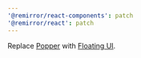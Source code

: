 ```yaml
---
'@remirror/react-components': patch
'@remirror/react': patch
---
```


Replace [Popper](https://popper.js.org/) with [Floating UI](https://floating-ui.com/).
